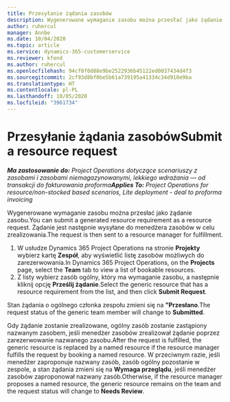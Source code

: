 ```yaml
---
title: Przesyłanie żądania zasobów
description: Wygenerowane wymaganie zasobu można przesłać jako żądanie zasobu. Żądanie jest następnie wysyłane do menedżera zasobów w celu zrealizowania.
author: ruhercul
manager: Annbe
ms.date: 10/04/2020
ms.topic: article
ms.service: dynamics-365-customerservice
ms.reviewer: kfend
ms.author: ruhercul
ms.openlocfilehash: 94cf0f0d88e9be2522936b45122ed0037434d4f3
ms.sourcegitcommit: 2cf93d8bf0be5b61a739195a41334c34d910e9ba
ms.translationtype: HT
ms.contentlocale: pl-PL
ms.lasthandoff: 10/05/2020
ms.locfileid: "3961734"
---
```

# <a name="submit-a-resource-request"></a><span data-ttu-id="0d0cc-104">Przesyłanie żądania zasobów</span><span class="sxs-lookup"><span data-stu-id="0d0cc-104">Submit a resource request</span></span>

<span data-ttu-id="0d0cc-105">_**Ma zastosowanie do:** Project Operations dotyczące scenariuszy z zasobami i zasobami niemagazynowanymi, lekkiego wdrażania — od transakcji do fakturowania proforma_</span><span class="sxs-lookup"><span data-stu-id="0d0cc-105">_**Applies To:** Project Operations for resource/non-stocked based scenarios, Lite deployment - deal to proforma invoicing_</span></span>

<span data-ttu-id="0d0cc-106">Wygenerowane wymaganie zasobu można przesłać jako żądanie zasobu.</span><span class="sxs-lookup"><span data-stu-id="0d0cc-106">You can submit a generated resource requirement as a resource request.</span></span> <span data-ttu-id="0d0cc-107">Żądanie jest następnie wysyłane do menedżera zasobów w celu zrealizowania.</span><span class="sxs-lookup"><span data-stu-id="0d0cc-107">The request is then sent to a resource manager for fulfillment.</span></span>

1. <span data-ttu-id="0d0cc-108">W usłudze Dynamics 365 Project Operations na stronie **Projekty** wybierz kartę **Zespół**, aby wyświetlić listę zasobów możliwych do zarezerwowania.</span><span class="sxs-lookup"><span data-stu-id="0d0cc-108">In Dynamics 365 Project Operations, on the **Projects** page, select the **Team** tab to view a list of bookable resources.</span></span> 
2. <span data-ttu-id="0d0cc-109">Z listy wybierz zasób ogólny, który ma wymaganie zasobu, a następnie kliknij opcję **Prześlij żądanie**.</span><span class="sxs-lookup"><span data-stu-id="0d0cc-109">Select the generic resource that has a resource requirement from the list, and then click **Submit Request**.</span></span>

<span data-ttu-id="0d0cc-110">Stan żądania o ogólnego członka zespołu zmieni się na **"Przesłano**.</span><span class="sxs-lookup"><span data-stu-id="0d0cc-110">The request status of the generic team member will change to **Submitted**.</span></span>

<span data-ttu-id="0d0cc-111">Gdy żądanie zostanie zrealizowane, ogólny zasób zostanie zastąpiony nazwanym zasobem, jeśli menedżer zasobów zrealizował żądanie poprzez zarezerwowanie nazwanego zasobu.</span><span class="sxs-lookup"><span data-stu-id="0d0cc-111">After the request is fulfilled, the generic resource is replaced by a named resource if the resource manager fulfills the request by booking a named resource.</span></span> <span data-ttu-id="0d0cc-112">W przeciwnym razie, jeśli menedżer zaproponuje nazwany zasób, zasób ogólny pozostanie w zespole, a stan żądania zmieni się na **Wymaga przeglądu**, jeśli menedżer zasobów zaproponował nazwany zasób.</span><span class="sxs-lookup"><span data-stu-id="0d0cc-112">Otherwise, if the resource manager proposes a named resource, the generic resource remains on the team and the request status will change to **Needs Review**.</span></span>
